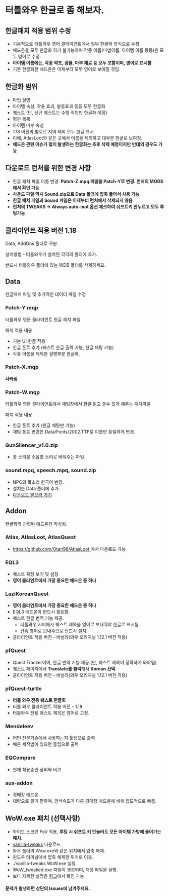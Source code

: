 # 터틀와우 한글로 좀 해보자.

## 한글패치 적용 범위 수정
* 기본적으로 터틀와우 영어 클라이언트에서 일부 한글화 방식으로 수정
* 애드온을 모두 한글화 하기 불가능하여 각종 이름(마법이름, 아이템 이름 등등)은 모두 영어로 수정.
* **아이템 이름에는, 각종 약초, 광물, 마부 재료 등 모두 포함이며, 영어로 표시함**
* 기존 한글화한 애드온은 이제부터 모두 영어로 보여질 것임.

## 한글화 범위
* 마법 설명
* 아이템 속성, 착용 효과, 발동효과 등등 모두 한글화
* 퀘스트 (단, 신규 퀘스트는 수행 작업만 한글화 예정)
* 평판 목록
* 아이템 마부 속성
* 1.18 버전의 발로르 지역 제외 모두 한글 표시
* 이에, AtlasLoot와 같은 곳에서 이름을 제외하고 대부분 한글로 보여짐.
* **애드온 관련 이슈가 많이 발생하는 한글화는 추후 삭제 예정이지만 반대의 경우도 가능**

## 다운로드 런처를 위한 변경 사항
* 한글 패치 파일 이름 변경. **Patch-Z.mpq 파일을 Patch-Y로 변경. 런처의 MODS에서 확인 가능**
* **사운드 파일 역시 Sound.zip으로 Data 폴더에 압축 풀어서 사용 가능**
* **한글 패치 파일과 Sound 파일은 이제부터 런처에서 삭제되지 않음**
* **런처의 TWEAKS -> Always auto-loot 옵션 체크하여 쉬프트키 안누르고 모두 루팅가능**

## 클라이언트 적용 버전 1.18
Data, AddOns 폴더로 구분.

설치방법 - 터틀와우가 설치된 각각의 폴더에 추가.

반드시 터틀와우 폴더에 있는 WDB 폴더를 삭제하세요.


## Data
한글패치 파일 및 추가적인 데이터 파일 수정

### Patch-Y.mqp
터틀와우 영문 클라이언트 한글 패치 파일

패치 적용 내용
* 기본 UI 한글 적용
* 한글 폰트 추가 (퀘스트 한글 출력 가능, 한글 채팅 가능)
* 각종 이름을 제외한 설명부분 한글화.

### Patch-X.mqp
**사라짐**

### Patch-W.mqp
터틀와우 영문 클라이언트에서 채팅창에서 한글 읽고 쓸수 있게 해주는 패치파일

패치 적용 내용
* 한글 폰트 추가 (한글 채팅만 가능)
* 채팅 폰트 변경은 Data/Fonts/2002.TTF로 이름만 동일하게 변경.

### GunSilencer_v1.0.zip
* 총 소리를 소음총 소리로 바꿔주는 파일.

### sound.mpq, speech.mpq, sound.zip
* NPC의 목소리 한국어 변경.
* 설치는 Data 폴더에 추가.
* [다운로드 받으러 가기](http://naver.me/5KbRjehg)


## Addon
한글화와 관련된 애드온만 작성됨.

### Atlas, AtlasLoot, AtlasQuest
* [https://github.com/Otari98/AtlasLoot ](https://github.com/Otari98/AtlasLoot)에서 다운로드 가능

### EQL3
* 퀘스트 확장 보기 및 설정
* **영어 클라언트에서 가장 중요한 애드온 중 하나**

### LaziKoreanQuest
* **영어 클라언트에서 가장 중요한 애드온 중 하나**
* EQL3 애드온이 반드시 필요함.
* 퀘스트 한글 번역 기능 제공.
  - 터틀와우 서버에서 퀘스트 제목을 영어로 보내줘야 한글로 표시됨
  -  간혹 영어로 보내주므로 반드시 설치.
* 클라이언트 적용 버전 - 바닐라(와우 오리지널 1.12.1 버전 적용)   

### pfQuest
* Quest Tracker이며, 한글 번역 기능 제공.(단, 퀘스트 제목이 정확하게 와야됨)
* 퀘스트 페이지에서 **Translate를 클릭**해서 **Korean 선택**.
* 클라이언트 적용 버전 - 바닐라(와우 오리지널 1.12.1 버전 적용)

### pfQuest-turtle
* **터틀 와우 전용 퀘스트 한글화**
* 터틀 와우 클라이언트 적용 버전 - 1.18
* 터틀와우 전용 퀘스트 제목은 영어로 고정.

### Mendeleev
* 어떤 전문기술에서 사용하는지 툴팁으로 출력
* 배운 제작법이 있으면 툴팁으로 출력

### EQCompare
* 현재 착용중인 장비와 비교

### aux-addon 
* 경매장 애드온.
* 대량으로 팔기 편하며, 검색속도가 다른 경매장 애드온에 비해 압도적으로 빠름.

## WoW.exe 패치 (선택사항)
* 와이드 스크린 FoV 적용, **루팅 시 쉬프트 키 안눌러도 모든 아이템 가방에 들어가는 패치**.
* [vanilla-tweaks](https://github.com/brndd/vanilla-tweaks/releases/download/v1.6.0/vanilla-tweaks_v1.6.0_x86_64-pc-windows-gnu.zip) 다운로드
* 와우 폴더의 Wow.exe와 같은 위치에서 압축 해재.
* 윈도우 터미널에서 압축 해제한 위치로 이동.
* ./vanilla-tweaks WoW.exe 실행.
* WoW_tweaked.exe 파일이 생성되며, 해당 파일을 실행.
* 보다 자세한 설명은 [링크](https://github.com/brndd/vanilla-tweaks)에서 확인 가능


#### 문제가 발생하면 상단의 Issues에 남겨주세요.